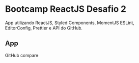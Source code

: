 # Bootcamp ReactJS Desafio 2

App utilizando ReactJS, Styled Components, MomentJS ESLint, EditorConfig, Prettier e API do GitHub.

## App

GitHub compare
